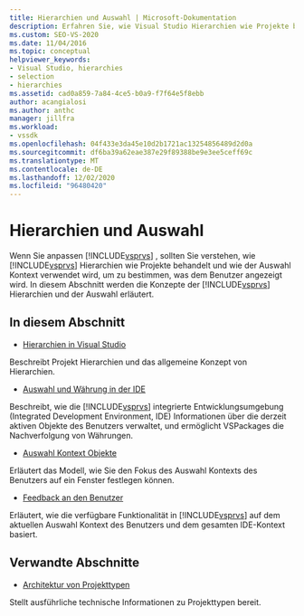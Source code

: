 ```yaml
---
title: Hierarchien und Auswahl | Microsoft-Dokumentation
description: Erfahren Sie, wie Visual Studio Hierarchien wie Projekte behandelt und wie der Auswahl Kontext verwendet wird, um zu bestimmen, was dem Benutzer angezeigt wird.
ms.custom: SEO-VS-2020
ms.date: 11/04/2016
ms.topic: conceptual
helpviewer_keywords:
- Visual Studio, hierarchies
- selection
- hierarchies
ms.assetid: cad0a859-7a84-4ce5-b0a9-f7f64e5f8ebb
author: acangialosi
ms.author: anthc
manager: jillfra
ms.workload:
- vssdk
ms.openlocfilehash: 04f433e3da45e10d2b1721ac13254856489d2d0a
ms.sourcegitcommit: df6ba39a62eae387e29f89388be9e3ee5ceff69c
ms.translationtype: MT
ms.contentlocale: de-DE
ms.lasthandoff: 12/02/2020
ms.locfileid: "96480420"
---
```

# <a name="hierarchies-and-selection"></a>Hierarchien und Auswahl
Wenn Sie anpassen [!INCLUDE[vsprvs](../../code-quality/includes/vsprvs_md.md)] , sollten Sie verstehen, wie [!INCLUDE[vsprvs](../../code-quality/includes/vsprvs_md.md)] Hierarchien wie Projekte behandelt und wie der Auswahl Kontext verwendet wird, um zu bestimmen, was dem Benutzer angezeigt wird. In diesem Abschnitt werden die Konzepte der [!INCLUDE[vsprvs](../../code-quality/includes/vsprvs_md.md)] Hierarchien und der Auswahl erläutert.

## <a name="in-this-section"></a>In diesem Abschnitt
- [Hierarchien in Visual Studio](../../extensibility/internals/hierarchies-in-visual-studio.md)

 Beschreibt Projekt Hierarchien und das allgemeine Konzept von Hierarchien.

- [Auswahl und Währung in der IDE](../../extensibility/internals/selection-and-currency-in-the-ide.md)

 Beschreibt, wie die [!INCLUDE[vsprvs](../../code-quality/includes/vsprvs_md.md)] integrierte Entwicklungsumgebung (Integrated Development Environment, IDE) Informationen über die derzeit aktiven Objekte des Benutzers verwaltet, und ermöglicht VSPackages die Nachverfolgung von Währungen.

- [Auswahl Kontext Objekte](../../extensibility/internals/selection-context-objects.md)

 Erläutert das Modell, wie Sie den Fokus des Auswahl Kontexts des Benutzers auf ein Fenster festlegen können.

- [Feedback an den Benutzer](../../extensibility/internals/feedback-to-the-user.md)

 Erläutert, wie die verfügbare Funktionalität in [!INCLUDE[vsprvs](../../code-quality/includes/vsprvs_md.md)] auf dem aktuellen Auswahl Kontext des Benutzers und dem gesamten IDE-Kontext basiert.

## <a name="related-sections"></a>Verwandte Abschnitte
- [Architektur von Projekttypen](../../extensibility/internals/project-types-architecture.md)

 Stellt ausführliche technische Informationen zu Projekttypen bereit.
